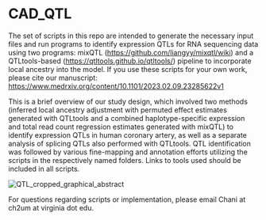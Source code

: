 # CAD_QTL

The set of scripts in this repo are intended to generate the necessary input files and run programs to identify expression QTLs for RNA sequencing data using two programs: mixQTL (https://github.com/liangyy/mixqtl/wiki) and a QTLtools-based (https://qtltools.github.io/qtltools/) pipeline to incorporate local ancestry into the model. If you use these scripts for your own work, please cite our manuscript: https://www.medrxiv.org/content/10.1101/2023.02.09.23285622v1

This is a brief overview of our study design, which involved two methods (inferred local ancestry adjustment with permuted effect estimates generated with QTLtools and a combined haplotype-specific expression and total read count regression estimates generated with mixQTL) to identify expression QTLs in human coronary artery, as well as a separate analysis of splicing QTLs also performed with QTLtools. QTL identification was followed by various fine-mapping and annotation efforts utilizing the scripts in the respectively named folders. Links to tools used should be included in all scripts.

![QTL_cropped_graphical_abstract](https://user-images.githubusercontent.com/48288433/219075077-1a9a251d-335e-4648-b9fa-8b74ad09caac.png)

For questions regarding scripts or implementation, please email Chani at ch2um at virginia dot edu. 
